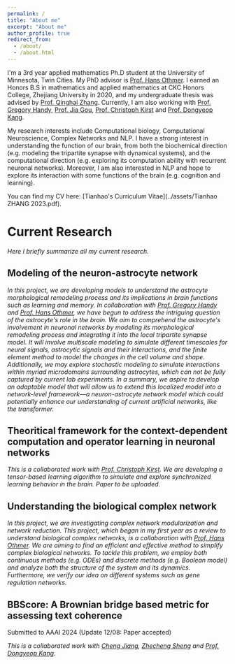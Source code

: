 ```yaml
---
permalink: /
title: "About me"
excerpt: "About me"
author_profile: true
redirect_from: 
  - /about/
  - /about.html
---
```


I'm a 3rd year applied mathematics Ph.D student at the University of Minnesota, Twin Cities. My PhD advisor is [Prof. Hans Othmer](https://www-users.cse.umn.edu/~othmer/). I earned an Honors B.S in mathematics and applied mathematics at CKC Honors College, Zhejiang University in 2020, and my undergraduate thesis was advised by [Prof. Qinghai Zhang](https://person.zju.edu.cn/en/qinghai). Currently, I am also working with [Prof. Gregory Handy](https://gregoryhandy.github.io/), [Prof. Jia Gou](https://jiagou105.github.io/), [Prof. Christoph Kirst](https://neurograd.ucsf.edu/people/christoph-kirst-phd-ms-bs) and [Prof. Dongyeop Kang](https://dykang.github.io/).

My research interests include Computational biology, Computational Neuroscience, Complex Networks and NLP. I have a strong interest in understanding the function of our brain, from both the biochemical direction (e.g. modeling the tripartite synapse with dynamical systems), and the computational direction (e.g. exploring its computation ability with recurrent neuronal networks). Moreover, I am also interested in NLP and hope to explore its interaction with some functions of the brain (e.g. cognition and learning).

You can find my CV here: [Tianhao's Curriculum Vitae](../assets/Tianhao ZHANG 2023.pdf).

Current Research
======
*Here I briefly summarize all my current research.*

Modeling of the neuron-astrocyte network
------
*In this project, we are developing models to understand the astrocyte morphological remodeling process and its implications in brain functions such as learning and memory. In collaboration with [Prof. Gregory Handy](https://gregoryhandy.github.io/) and [Prof. Hans Othmer](https://www-users.cse.umn.edu/~othmer/), we have begun to address the intriguing question of the astrocyte's role in the brain. We aim to comprehend the astrocyte's involvement in neuronal networks by modeling its morphological remodeling process and integrating it into the local tripartite synapse model. It will involve multiscale modeling to simulate different timescales for neural signals, astrocytic signals and their interactions, and the finite element method to model the changes in the cell volume and shape. Additionally, we may explore stochastic modeling to simulate interactions within myriad microdomains surrounding astrocytes, which can not be fully captured by current lab experiments. In a summary, we aspire to develop an adaptable model that will allow us to extend this localized model into a network-level framework—a neuron-astrocyte network model which could potentially enhance our understanding of current artificial networks, like the transformer.*

Theoritical framework for the context-dependent computation and operator learning in neuronal networks
------
*This is a collaborated work with [Prof. Christoph Kirst](https://neurograd.ucsf.edu/people/christoph-kirst-phd-ms-bs). We are developing a tensor-based learning algorithm to simulate and explore synchronized learning behavior in the brain. Paper to be uploaded.*

**Understanding the biological complex network**
------
*In this project, we are investigating complex network modularization and network reduction. This project, which began in my first year as a review to understand biological complex networks, is a collaboration with [Prof. Hans Othmer](https://www-users.cse.umn.edu/~othmer/). We are aiming to find an efficient and effective method to simplify complex biological networks. To tackle this problem, we employ both continuous methods (e.g. ODEs) and discrete methods (e.g. Boolean model) and analyze both the structure of the system and its dynamics. Furthermore, we verify our idea on different systems such as gene regulation networks.*

BBScore: A Brownian bridge based metric for assessing text coherence
------
Submitted to AAAI 2024 (Update 12/08: Paper accepted)

*This is a collaborated work with [Cheng Jiang](https://cse.umn.edu/isye/chen-jiang), [Zhecheng Sheng](https://scholar.google.com/citations?user=6GSRIycAAAAJ&hl=en) and [Prof. Dongyeop Kang](https://dykang.github.io/).*

